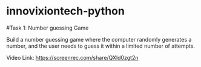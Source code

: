 # innovixiontech-python

#Task 1:  Number guessing Game

Build a number guessing game where the computer randomly generates a number, and the user needs to guess it within a limited number of attempts.

Video Link: https://screenrec.com/share/QXld0zgt2n
